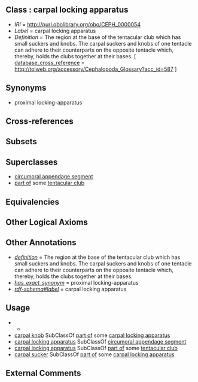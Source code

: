 
## Class : carpal locking apparatus

 * *IRI* = http://purl.obolibrary.org/obo/CEPH_0000054
 * *Label* = carpal locking apparatus
 * *Definition* = The region at the base of the tentacular club which has small suckers and knobs. The carpal suckers and knobs of one tentacle can adhere to their counterparts on the opposite tentacle which, thereby, holds the clubs together at their bases. [ [database_cross_reference](../../ef/oboInOwl#hasDbXref.md) = http://tolweb.org/accessory/Cephalopoda_Glossary?acc_id=587 ]

## Synonyms

 * proximal locking-apparatus

## Cross-references


## Subsets


## Superclasses

 * [circumoral appendage segment](../../CEPH/07/CEPH_0000307.md)
 * [part of](../../BFO/50/BFO_0000050.md) some [tentacular club](../../CEPH/91/CEPH_0000291.md)

## Equivalencies


## Other Logical Axioms


## Other Annotations

 * *[definition](../../IAO/15/IAO_0000115.md)* = The region at the base of the tentacular club which has small suckers and knobs. The carpal suckers and knobs of one tentacle can adhere to their counterparts on the opposite tentacle which, thereby, holds the clubs together at their bases.
 * *[has_exact_synonym](../../ym/oboInOwl#hasExactSynonym.md)* = proximal locking-apparatus
 * *[rdf-schema#label](../../el/rdf-schema#label.md)* = carpal locking apparatus

## Usage

 * -
 * [carpal knob](../../CEPH/52/CEPH_0000052.md) SubClassOf [part of](../../BFO/50/BFO_0000050.md) some [carpal locking apparatus](../../CEPH/54/CEPH_0000054.md)
 * [carpal locking apparatus](../../CEPH/54/CEPH_0000054.md) SubClassOf [circumoral appendage segment](../../CEPH/07/CEPH_0000307.md)
 * [carpal locking apparatus](../../CEPH/54/CEPH_0000054.md) SubClassOf [part of](../../BFO/50/BFO_0000050.md) some [tentacular club](../../CEPH/91/CEPH_0000291.md)
 * [carpal sucker](../../CEPH/51/CEPH_0000051.md) SubClassOf [part of](../../BFO/50/BFO_0000050.md) some [carpal locking apparatus](../../CEPH/54/CEPH_0000054.md)

## External Comments

